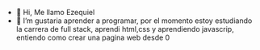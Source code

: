 - 👋 Hi, Me llamo Ezequiel
- 👀 I’m gustaria aprender a programar, por el momento estoy estudiando la carrera de full stack, aprendi html,css y aprendiendo javascrip, entiendo como crear una pagina web desde 0
